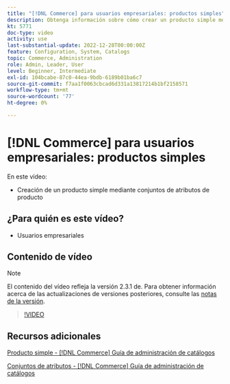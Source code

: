 ```yaml
---
title: "[!DNL Commerce] para usuarios empresariales: productos simples"
description: Obtenga información sobre cómo crear un producto simple mediante conjuntos de atributos de producto.
kt: 5771
doc-type: video
activity: use
last-substantial-update: 2022-12-28T00:00:00Z
feature: Configuration, System, Catalogs
topic: Commerce, Administration
role: Admin, Leader, User
level: Beginner, Intermediate
exl-id: 104bcabe-87c0-44ea-9bdb-6189b01ba6c7
source-git-commit: f7aa1f0063cbcad6d331a13817214b1bf2158571
workflow-type: tm+mt
source-wordcount: '77'
ht-degree: 0%

---
```


# [!DNL Commerce] para usuarios empresariales: productos simples

En este vídeo:

- Creación de un producto simple mediante conjuntos de atributos de producto

## ¿Para quién es este vídeo?

- Usuarios empresariales

## Contenido de vídeo

>[!NOTE]
>
>El contenido del vídeo refleja la versión 2.3.1 de. Para obtener información acerca de las actualizaciones de versiones posteriores, consulte las [notas de la versión](https://experienceleague.adobe.com/docs/commerce-operations/release/notes/overview.html?lang=es).

>[!VIDEO](https://video.tv.adobe.com/v/35956?quality=12&learn=on)

## Recursos adicionales

[Producto simple - [!DNL Commerce] Guía de administración de catálogos](https://experienceleague.adobe.com/docs/commerce-admin/catalog/products/types/product-create-simple.html?lang=es)

[Conjuntos de atributos - [!DNL Commerce] Guía de administración de catálogos](https://experienceleague.adobe.com/docs/commerce-admin/catalog/product-attributes/create/attribute-sets.html?lang=es)
